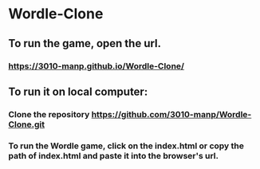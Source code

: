 # Wordle-Clone

## To run the game, open the url.
### https://3010-manp.github.io/Wordle-Clone/

## To run it on local computer:
### Clone the repository https://github.com/3010-manp/Wordle-Clone.git

### To run the Wordle game, click on the index.html or copy the path of index.html and paste it into the browser's url.
